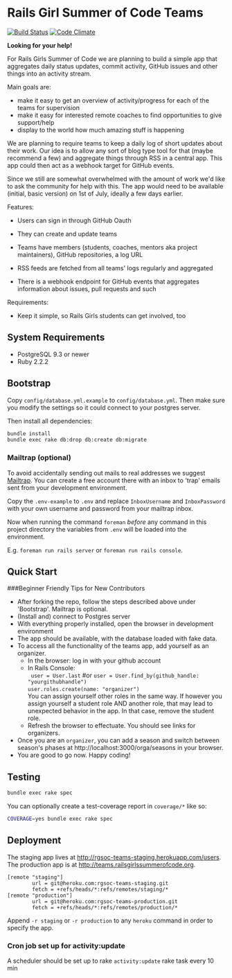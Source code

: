 # Rails Girl Summer of Code Teams

[![Build Status](https://travis-ci.org/rails-girls-summer-of-code/rgsoc-teams.png)](https://travis-ci.org/rails-girls-summer-of-code/rgsoc-teams)
[![Code Climate](https://codeclimate.com/github/rails-girls-summer-of-code/rgsoc-teams.png)](https://codeclimate.com/github/rails-girls-summer-of-code/rgsoc-teams)

**Looking for your help!**

For Rails Girls Summer of Code we are planning to build a simple app that
aggregates daily status updates, commit activity, GitHub issues and other
things into an activity stream.

Main goals are:

* make it easy to get an overview of activity/progress for each of the teams for supervision
* make it easy for interested remote coaches to find opportunities to give support/help
* display to the world how much amazing stuff is happening

We are planning to require teams to keep a daily log of short updates about
their work. Our idea is to allow any sort of blog type tool for that (maybe
recommend a few) and aggregate things through RSS in a central app. This app
could then act as a webhook target for GitHub events.

Since we still are somewhat overwhelmed with the amount of work we'd like to
ask the community for help with this. The app would need to be available
(initial, basic version) on 1st of July, ideally a few days earlier.

Features:

* Users can sign in through GitHub Oauth
* They can create and update teams
* Teams have members (students, coaches, mentors aka project maintainers), GitHub repositories, a log URL

* RSS feeds are fetched from all teams' logs regularly and aggregated
* There is a webhook endpoint for GitHub events that aggregates information about issues, pull requests and such

Requirements:

* Keep it simple, so Rails Girls students can get involved, too

## System Requirements

* PostgreSQL 9.3 or newer
* Ruby 2.2.2 

## Bootstrap

Copy `config/database.yml.example` to `config/database.yml`. Then make sure you
modify the settings so it could connect to your postgres server.

Then install all dependencies:

```bash
bundle install
bundle exec rake db:drop db:create db:migrate
```

### Mailtrap (optional)

To avoid accidentally sending out mails to real addresses we suggest
[Mailtrap](https://mailtrap.io).
You can create a free account there with an inbox to 'trap' emails sent from
your development environment.

Copy the `.env-example` to `.env` and replace `InboxUsername` and
`InboxPassword` with your own username and password from your mailtrap
inbox.

Now when running the command `foreman` *before* any command in this project
directory the variables from `.env` will be loaded into the environment.

E.g. `foreman run rails server` or `foreman run rails console`.

## Quick Start  
###Beginner Friendly Tips for New Contributors  
- After forking the repo, follow the steps described above under 'Bootstrap'. Mailtrap is optional.
- (Install and) connect to Postgres server  
- With everything properly installed, open the browser in development environment
- The app should be available, with the database loaded with fake data.
- To access all the functionality of the teams app, add yourself as an organizer. 
    * In the browser: log in with your github account 
    * In Rails Console:  
    ``` user = User.last``` #or ```user = User.find_by(github_handle: "yourgithubhandle") ```  
    ``` user.roles.create(name: "organizer") ```  
    You can assign yourself other roles in the same way. If however you assign 
    yourself a student role AND another role, that may lead to unexpected behavior in the app. In that case, remove the student role.    
    - Refresh the browser to effectuate. You should see links for organizers. 
- Once you are an `organizer`, you can add a season and switch between season's phases at 
http://localhost:3000/orga/seasons in your browser.
- You are good to go now. Happy coding!

## Testing

```bash
bundle exec rake spec
```

You can optionally create a test-coverage report in `coverage/*` like so:

```bash
COVERAGE=yes bundle exec rake spec
```

## Deployment

The staging app lives at http://rgsoc-teams-staging.herokuapp.com/users. The production app is
at http://teams.railsgirlssummerofcode.org.

```
[remote "staging"]
        url = git@heroku.com:rgsoc-teams-staging.git
        fetch = +refs/heads/*:refs/remotes/staging/*
[remote "production"]
        url = git@heroku.com:rgsoc-teams-production.git
        fetch = +refs/heads/*:refs/remotes/production/*
```

Append `-r staging` or `-r production` to any `heroku` command in order to specify the app.

### Cron job set up for activity:update

A scheduler should be set up to rake `activity:update` rake task every 10 min

